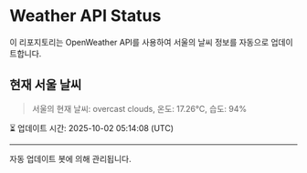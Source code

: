 
# Weather API Status

이 리포지토리는 OpenWeather API를 사용하여 서울의 날씨 정보를 자동으로 업데이트합니다.

## 현재 서울 날씨
> 서울의 현재 날씨: overcast clouds, 온도: 17.26°C, 습도: 94%

⏳ 업데이트 시간: 2025-10-02 05:14:08 (UTC)

---
자동 업데이트 봇에 의해 관리됩니다.
